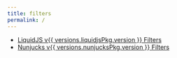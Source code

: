 ```yaml
---
title: filters
permalink: /
---
```


- [LiquidJS v{{ versions.liquidjsPkg.version }} Filters](/liquidjs_filters.html)
- [Nunjucks v{{ versions.nunjucksPkg.version }} Filters](/nunjucks_filters.html)
